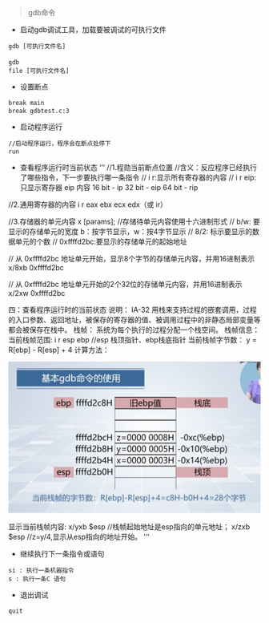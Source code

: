 >  gdb命令
+ 启动gdb调试工具，加载要被调试的可执行文件
```
gdb [可执行文件名]

gdb
file [可执行文件名]
```
+ 设置断点
```
break main 
break gdbtest.c:3
```
+ 启动程序运行
```
//启动程序运行，程序会在断点处停下
run  
```
+ 查看程序运行时当前状态
‘’‘
//1.程勋当前断点位置
//含义：反应程序已经执行了哪些指令，下一步要执行哪一条指令
// i r:显示所有寄存器的内容
// i r eip:只显示寄存器 eip 内容
16 bit - ip
32 bit - eip
64 bit - rip

//2.通用寄存器的内容
i r eax ebx ecx edx（或 ir）

//3.存储器的单元内容
x [params];
//存储待单元内容使用十六进制形式
// b/w: 要显示的存储单元的宽度 b：按字节显示，w：按4字节显示
// 8/2: 标示要显示的数据单元的个数
// 0xffffd2bc:要显示的存储单元的起始地址

// 从 0xffffd2bc 地址单元开始，显示8个字节的存储单元内容，并用16进制表示
x/8xb 0xffffd2bc

// 从 0xffffd2bc 地址单元开始的2个32位的存储单元内容，并用16进制表示
x/2xw 0xffffd2bc

四：查看程序运行时的当前状态
说明： IA-32 用栈来支持过程的嵌套调用，过程的入口参数、返回地址，被保存的寄存器的值、被调用过程中的非静态局部变量等都会被保存在栈中。
栈帧： 系统为每个执行的过程分配一个栈空间。
栈帧信息：
当前栈帧范围: i r esp ebp //esp 栈顶指针、ebp栈底指针
当前栈帧字节数： y = R[ebp] - R[esp] + 4 
计算方法：
<div align="center">
<img src="./esp-ebp.png" >
</div>

显示当前栈帧内容: 
x/yxb $esp //栈帧起始地址是esp指向的单元地址；
x/zxb $esp //z=y/4,显示从esp指向的地址开始。
’‘’

+ 继续执行下一条指令或语句
```
si : 执行一条机器指令
s : 执行一条C 语句
```

+ 退出调试
```
quit 
```
